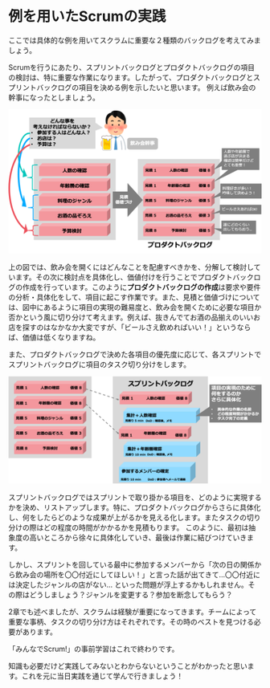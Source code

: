 # 例を用いたScrumの実践

ここでは具体的な例を用いてスクラムに重要な２種類のバックログを考えてみましょう。

Scrumを行うにあたり、スプリントバックログとプロダクトバックログの項目の検討は、特に重要な作業になります。したがって、プロダクトバックログとスプリントバックログの項目を決める例を示したいと思います。
例えば飲み会の幹事になったとしましょう。

<center>
<img src="../pic/example.png">
</center>

上の図では、飲み会を開くにはどんなことを配慮すべきかを、分解して検討しています。その次に検討点を具体化し、価値付けを行うことでプロダクトバックログの作成を行っています。このように**プロダクトバックログの作成**は要求や要件の分析・具体化をして、項目に起こす作業です。また、見積と価値づけについては、図中にあるように項目の実現の難易度と、飲み会を開くために必要な項目か否かという風に切り分けて考えます。例えば、抜きんでてお酒の品揃えのいいお店を探すのはなかなか大変ですが、「ビールさえ飲めればいい！」というならば、価値は低くなりますね。

また、プロダクトバックログで決めた各項目の優先度に応じて、各スプリントでスプリントバックログに項目のタスク切り分けをします。


<center>
<img src="../pic/example2.png">
</center>

スプリントバックログではスプリントで取り掛かる項目を、どのように実現するかを決め、リストアップします。特に、プロダクトバックログからさらに具体化し、何をしたらどのような成果が上がるかを見える化します。またタスクの切り分けの際はどの程度の時間がかかるかを見積もります。
このように、最初は抽象度の高いところから徐々に具体化していき、最後は作業に結びつけていきます。

しかし、スプリントを回している最中に参加するメンバーから「次の日の関係から飲み会の場所を〇〇付近にしてほしい！」と言った話が出てきて...〇〇付近には決定したジャンルの店がない... といった問題が浮上するかもしれません。その際はどうしましょう？ジャンルを変更する？参加を断念してもらう？

2章でも述べましたが、スクラムは経験が重要になってきます。チームによって重要な事柄、タスクの切り分け方はそれぞれです。その時のベストを見つける必要があります。


「みんなでScrum!」の事前学習はこれで終わりです。

知識も必要だけど実践してみないとわからないということがわかったと思います。これを元に当日実践を通じて学んで行きましょう！